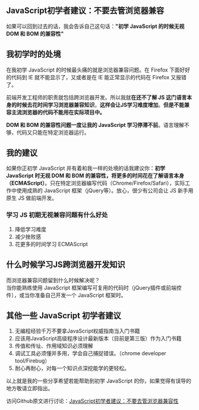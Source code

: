 JavaScript初学者建议：不要去管浏览器兼容
--------------------------

<!--_PAGEDATA
{
    "title": "JavaScript初学者建议：不要去管浏览器兼容",
    "githubissuesid": 1,
    "createData": "2014-01-01",
    "keywords": "前端开发入门教程,学习javascript,javascript教程,javascript入门",
    "description":"给javascript新手的一些学习建议：初学 JavaScript 的时候无视 DOM 和 BOM 的兼容性"
}
_PAGEDATA-->

如果可以回到过去的话，我会告诉自己这句话：**"初学 JavaScript 的时候无视 DOM 和 BOM 的兼容性"**

我初学时的处境
--------------------
在我初学 JavaScript 的时候最头痛的就是浏览器兼容问题。在 Firefox 下面好好的代码到 IE 就不能显示了，又或者是在 IE 能正常显示的代码在 Firefox 又报错了。

前端开发工程师的职责就包括跨浏览器开发。所以我就**在还不了解 JS 这门语言本身的时候去花时间学习浏览器兼容知识**，**这样会让JS学习难度增加**。**但是不能兼容主流浏览器的代码不能用在实际项目中。**

**DOM 和 BOM 的兼容性问题一度让我的 JavaScript 学习停滞不前**。语言理解不够，代码又只能在特定浏览器运行。

我的建议
------------
如果你正初学 JavaScript 并有着和我一样的处境的话我建议你：**初学 JavaScript 时无视 DOM 和 BOM 的兼容性，将更多的时间花在了解语言本身（ECMAScript）**。只在特定浏览器编写代码（Chrome/Firefox/Safari），实际工作中使用成熟的 JavaScript 框架（jQuery等）。放心，很少有公司会让 JS 新手用原生 JS 做前端开发。

### 学习 JS 初期无视兼容问题有什么好处
1. 降低学习难度
1. 减少挫败感
1. 花更多的时间学习 ECMAScript

什么时候学习JS跨浏览器开发知识
---------------------------------------------

而浏览器兼容问题留到什么时候解决呢？  
当你能熟练使用 JavaScript 框架编写可复用的代码时（jQuery插件或前端控件），或当你准备自己开发一个 JavaScript 框架时。

其他一些 JavaScript 初学者建议
-----------------------------------------
1. 无编程经验千万不要拿JavaScript权威指南当入门书籍
2. 应该用JavaScript高级程序设计最新版本（目前是第三版）作为入门书籍
3. 传值和传址、作用域知识必须理解
4. 调试工具必须懂并多用，学会自己捕捉错误。（chrome developer tool/Firebug）
5. 耐心再耐心，对每一个知识点深挖能学的更轻松。

以上就是我的一些分享希望若能帮助到初学 JavaScript 的你，如果觉得有误导的地方敬请立即指出。

访问Github原文进行讨论：[JavaScript初学者建议：不要去管浏览器兼容性](https://github.com/nimojs/blog/issues/1)
 